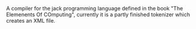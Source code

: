 A compiler for the jack programming language defined in the book "The Elemenents Of COmputing", currently it is a partly finished tokenizer which creates an XML file.
